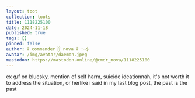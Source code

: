 ```yaml
---
layout: toot
collection: toots
title: 1118225100
date: 2024-11-18
published: true
tags: []
pinned: false
author: ⸸ commander ░ nova ⸸ :~$
avatar: /img/avatar/daemon.jpeg
mastodon: https://mastodon.online/@cmdr_nova/1118225100
---
```


ex g/f on bluesky, mention of self harm, suicide ideationnah, it's not worth it to address the situation, or herlike i said in my last blog post, the past is the past
